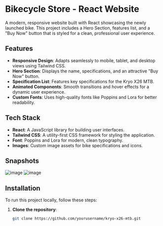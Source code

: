# Bikecycle Store - React Website

A modern, responsive website built with React showcasing the newly launched bike. This project includes a Hero Section, features list, and a "Buy Now" button that is styled for a clean, professional user experience.

## Features

- **Responsive Design**: Adapts seamlessly to mobile, tablet, and desktop views using Tailwind CSS.
- **Hero Section**: Displays the name, specifications, and an attractive "Buy Now" button.
- **Specification List**: Features key specifications for the Kryo X26 MTB.
- **Animated Components**: Smooth transitions and hover effects for a dynamic user experience.
- **Custom Fonts**: Uses high-quality fonts like Poppins and Lora for better readability.

## Tech Stack

- **React**: A JavaScript library for building user interfaces.
- **Tailwind CSS**: A utility-first CSS framework for styling the application.
- **Font**: Poppins and Lora for modern, clean typography.
- **Images**: Custom image assets for bike specifications and icons.

## Snapshots
![image](https://github.com/user-attachments/assets/30b752c4-e71f-4821-b9de-d609bdfc32ba)
![image](https://github.com/user-attachments/assets/54459b99-8b42-4066-b10d-200b02b022eb)

## Installation

To run this project locally, follow these steps:

1. **Clone the repository**:

   ```bash
   git clone https://github.com/yourusername/kryo-x26-mtb.git
